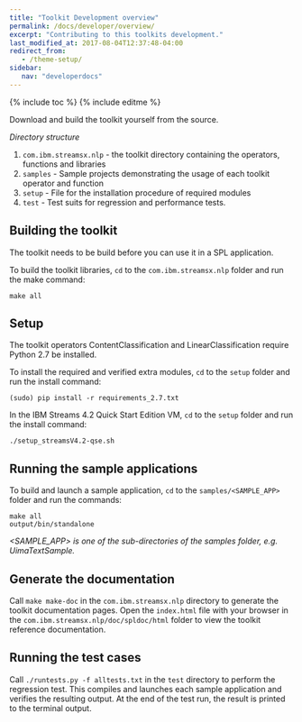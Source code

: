 ```yaml
---
title: "Toolkit Development overview"
permalink: /docs/developer/overview/
excerpt: "Contributing to this toolkits development."
last_modified_at: 2017-08-04T12:37:48-04:00
redirect_from:
   - /theme-setup/
sidebar:
   nav: "developerdocs"
---
```

{% include toc %}
{% include editme %}

Download and build the toolkit yourself from the source.

*Directory structure*

1. `com.ibm.streamsx.nlp` - the toolkit directory containing the operators, functions and libraries
2. `samples` - Sample projects demonstrating the usage of each toolkit operator and function
3. `setup` - File for the installation procedure of required modules
4. `test` - Test suits for regression and performance tests.

## Building the toolkit

The toolkit needs to be build before you can use it in a SPL application.

To build the toolkit libraries, `cd` to the `com.ibm.streamsx.nlp` folder and run the make command:

    make all

## Setup

The toolkit operators ContentClassification and LinearClassification require Python 2.7 be installed.

To install the required and verified extra modules, `cd` to the `setup` folder and run the install command:

    (sudo) pip install -r requirements_2.7.txt

In the IBM Streams 4.2 Quick Start Edition VM, `cd` to the `setup` folder and run the install command:

    ./setup_streamsV4.2-qse.sh

## Running the sample applications

To build and launch a sample application, `cd` to the `samples/<SAMPLE_APP>` folder and run the commands:

    make all
    output/bin/standalone
    
*\<SAMPLE_APP\> is one of the sub-directories of the samples folder, e.g. UimaTextSample.*

## Generate the documentation

Call `make make-doc` in the `com.ibm.streamsx.nlp` directory to generate the toolkit documentation pages.
Open the `index.html` file with your browser in the `com.ibm.streamsx.nlp/doc/spldoc/html` folder to view the toolkit reference documentation.

## Running the test cases

Call `./runtests.py -f alltests.txt` in the `test` directory to perform the regression test.
This compiles and launches each sample application and verifies the resulting output.
At the end of the test run, the result is printed to the terminal output.

